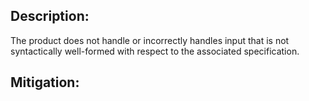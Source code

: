## Description:

The product does not handle or incorrectly handles input that is not syntactically well-formed with respect to the associated specification.



## Mitigation:
